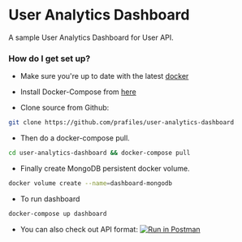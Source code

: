 # User Analytics Dashboard
A sample User Analytics Dashboard for User API. 


### How do I get set up? ###

* Make sure you're up to date with the latest [docker](https://www.docker.com/get-started)

* Install Docker-Compose from [here](https://docs.docker.com/compose/install/)

* Clone source from Github:
```bash
git clone https://github.com/prafiles/user-analytics-dashboard
```

* Then do a docker-compose pull.
```bash
cd user-analytics-dashboard && docker-compose pull
```

* Finally create MongoDB persistent docker volume.
```bash
docker volume create --name=dashboard-mongodb
```
* To run dashboard
```bash
docker-compose up dashboard
```
* You can also check out API format:
[![Run in Postman](https://run.pstmn.io/button.svg)](https://app.getpostman.com/run-collection/aedfd74772b885c569a5)
